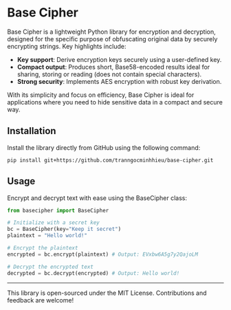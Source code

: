 # Base Cipher

Base Cipher is a lightweight Python library for encryption and decryption, designed for the specific purpose of obfuscating original data by securely encrypting strings. Key highlights include:
- **Key support**: Derive encryption keys securely using a user-defined key.
- **Compact output**: Produces short, Base58-encoded results ideal for sharing, storing or reading (does not contain special characters).
- **Strong security**: Implements AES encryption with robust key derivation.

With its simplicity and focus on efficiency, Base Cipher is ideal for applications where you need to hide sensitive data in a compact and secure way.

## Installation

Install the library directly from GitHub using the following command:
```commandline
pip install git+https://github.com/tranngocminhhieu/base-cipher.git
```

## Usage

Encrypt and decrypt text with ease using the BaseCipher class:
```python
from basecipher import BaseCipher

# Initialize with a secret key
bc = BaseCipher(key="Keep it secret")
plaintext = "Hello world!"

# Encrypt the plaintext
encrypted = bc.encrypt(plaintext) # Output: EVxbw6A5g7y2QajoLM

# Decrypt the encrypted text
decrypted = bc.decrypt(encrypted) # Output: Hello world!
```

---
This library is open-sourced under the MIT License. Contributions and feedback are welcome!